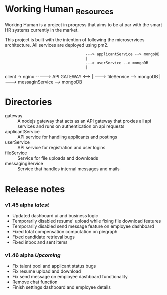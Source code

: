 # Working Human <sub>Resources</sub>
Working Human is a project in progress that aims to be at par with the smart HR systems currently in the market.

This project is built with the intention of following the microservices architecture. All services are deployed using pm2.

                                        ---> applicantService --> mongoDB
                                        |
                                        ---> userService --> mongoDB
                                        |
  client -> nginx -----> API GATEWAY <-->
                                        |
                                        ---> fileService --> mongoDB
                                        |
                                        ---> messaginService --> mongoDB

# Directories
<dl>
  <dt>gateway</dt>
  <dd>A nodejs gateway that acts as an API gateway that proxies all api services and runs on authentication on api requests</dd>
  <dt>applicantService</dt>
  <dd>API service for handling applicants and postings</dd>
  <dt>userService</dt>
  <dd>API service for registration and user logins</dd>
  <dt>fileService</dt>
  <dd>Service for file uploads and downloads</dd>
  <dt>messagingService</dt>
  <dd>Service that handles internal messages and mails</dd>
</dl>

# Release notes
<h3>v1.45 alpha <em>latest</em></h3>
<ul>
  <li>Updated dashboard ui and business logic</li>
  <li>Temporarily disabled resume' upload while fixing file download features</li>
  <li>Temporarily disabled send message feature on employee dashboard</li>
  <li>Fixed total compensation computation on piegraph</li>
  <li>Fixed candidate retrieval bugs</li>
  <li>Fixed inbox and sent items</li>
</ul>

<h3>v1.46 alpha <em>Upcoming</em></h3>
<ul>
  <li>Fix talent pool and applicant status bugs</li>
  <li>Fix resume upload and download</li>
  <li>Fix send message on employee dashboard functionality</li>
  <li>Remove chat function</li>
  <li>Finish settings dashboard and employee details</li>
</ul>
